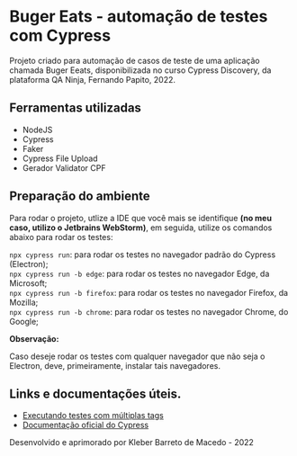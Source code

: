 # Buger Eats - automação de testes com Cypress

<p>Projeto criado para automação de casos de teste de uma aplicação chamada Buger Eeats, 
disponibilizada no curso Cypress Discovery, da plataforma QA Ninja, Fernando Papito, 2022.</p>

## Ferramentas utilizadas

- NodeJS
- Cypress
- Faker
- Cypress File Upload
- Gerador Validator CPF

## Preparação do ambiente
Para rodar o projeto, utlize a IDE que você mais se identifique **(no meu caso, utilizo o Jetbrains WebStorm)**, em 
seguida, utilize os comandos abaixo para rodar os testes:

 `npx cypress run`: para rodar os testes no navegador padrão do Cypress (Electron);<br>
 `npx cypress run -b edge`: para rodar os testes no navegador Edge, da Microsoft; <br>
 `npx cypress run -b firefox`: para rodar os testes no navegador Firefox, da Mozilla;<br>
 `npx cypress run -b chrome`: para rodar os testes no navegador Chrome, do Google; <br>

**Observação:**

Caso deseje rodar os testes com qualquer navegador que não seja o Electron, deve, 
primeiramente, instalar tais navegadores.

## Links e documentações úteis.

- [Executando testes com múltiplas tags](https://dev.to/r0nunes/cypress-executando-testes-com-multiplas-tags-4e89?_gl=1*18s2jvf*_ga*MTE1Mzk2Mjc2My4xNjQ1MTI0Nzky*_ga_37GXT4VGQK*MTY0OTU0MjkzMC4xNC4xLjE2NDk1NDUzMzguMA..)
- [Documentação oficial do Cypress](https://www.cypress.io/)

Desenvolvido e aprimorado por Kleber Barreto de Macedo - 2022